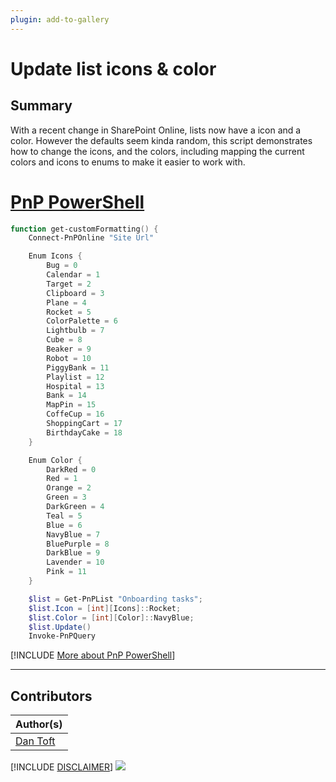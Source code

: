```yaml
---
plugin: add-to-gallery
---
```


# Update list icons & color

## Summary

With a recent change in SharePoint Online, lists now have a icon and a color. However the defaults seem kinda random, this script demonstrates how to change the icons, and the colors, including mapping the current colors and icons to enums to make it easier to work with.

# [PnP PowerShell](#tab/pnpps)

```powershell
function get-customFormatting() {
    Connect-PnPOnline "Site Url"

    Enum Icons {
        Bug = 0
        Calendar = 1
        Target = 2
        Clipboard = 3
        Plane = 4
        Rocket = 5
        ColorPalette = 6
        Lightbulb = 7
        Cube = 8
        Beaker = 9
        Robot = 10
        PiggyBank = 11
        Playlist = 12
        Hospital = 13
        Bank = 14
        MapPin = 15
        CoffeCup = 16
        ShoppingCart = 17
        BirthdayCake = 18
    }

    Enum Color {
        DarkRed = 0
        Red = 1
        Orange = 2
        Green = 3
        DarkGreen = 4
        Teal = 5
        Blue = 6
        NavyBlue = 7
        BluePurple = 8
        DarkBlue = 9
        Lavender = 10
        Pink = 11
    }

    $list = Get-PnPList "Onboarding tasks";
    $list.Icon = [int][Icons]::Rocket;
    $list.Color = [int][Color]::NavyBlue;
    $list.Update()
    Invoke-PnPQuery

```

[!INCLUDE [More about PnP PowerShell](../../docfx/includes/MORE-PNPPS.md)]

***

## Contributors

| Author(s) |
|-----------|
| [Dan Toft](https://x.com/tanddant) |

[!INCLUDE [DISCLAIMER](../../docfx/includes/DISCLAIMER.md)]
<img src="https://m365-visitor-stats.azurewebsites.net/script-samples/scripts/spo-update-list-icons-and-color" aria-hidden="true" />